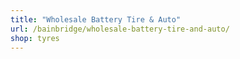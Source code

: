 ```yaml
---
title: "Wholesale Battery Tire & Auto"
url: /bainbridge/wholesale-battery-tire-and-auto/
shop: tyres
---
```

